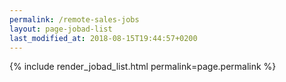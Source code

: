 ```yaml
---
permalink: /remote-sales-jobs
layout: page-jobad-list
last_modified_at: 2018-08-15T19:44:57+0200
---
```

{% include render_jobad_list.html permalink=page.permalink %}
